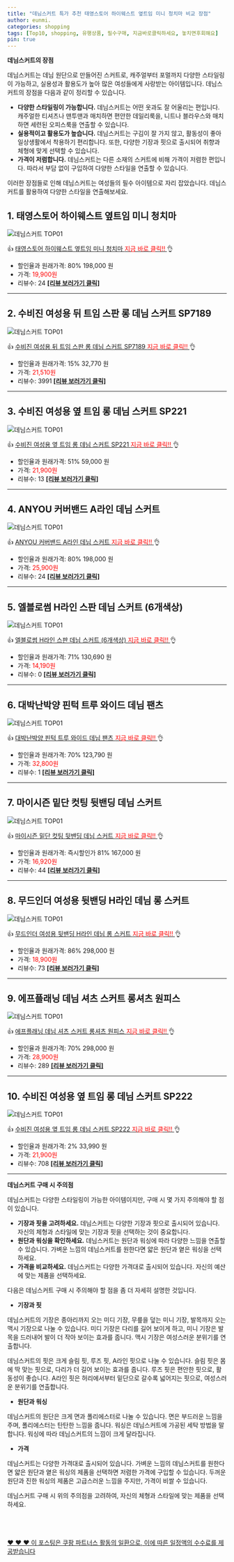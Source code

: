 ```yaml
---
title: "데님스커트 특가 추천 태영스토어 하이웨스트 옆트임 미니 청치마 비교 장점"
author: eunmi.
categories: shopping
tags: [Top10, shopping, 유행상품, 필수구매, 지금바로클릭하세요, 놓치면후회해요]
pin: true
---
```

**데님스커트의 장점**

데님스커트는 데님 원단으로 만들어진 스커트로, 캐주얼부터 포멀까지 다양한 스타일링이 가능하고, 실용성과 활용도가 높아 많은 여성들에게 사랑받는 아이템입니다. 데님스커트의 장점을 다음과 같이 정리할 수 있습니다.

* **다양한 스타일링이 가능합니다.** 데님스커트는 어떤 옷과도 잘 어울리는 편입니다. 캐주얼한 티셔츠나 맨투맨과 매치하면 편안한 데일리룩을, 니트나 블라우스와 매치하면 세련된 오피스룩을 연출할 수 있습니다.
* **실용적이고 활용도가 높습니다.** 데님스커트는 구김이 잘 가지 않고, 활동성이 좋아 일상생활에서 착용하기 편리합니다. 또한, 다양한 기장과 핏으로 출시되어 취향과 체형에 맞게 선택할 수 있습니다.
* **가격이 저렴합니다.** 데님스커트는 다른 소재의 스커트에 비해 가격이 저렴한 편입니다. 따라서 부담 없이 구입하여 다양한 스타일을 연출할 수 있습니다.

이러한 장점들로 인해 데님스커트는 여성들의 필수 아이템으로 자리 잡았습니다. 데님스커트를 활용하여 다양한 스타일을 연출해보세요.

   

## 1. 태영스토어 하이웨스트 옆트임 미니 청치마

![데님스커트 TOP01](https://thumbnail8.coupangcdn.com/thumbnails/remote/230x230ex/image/vendor_inventory/0d93/5271f589f101df3f50523698be538530238d5927c7d48b1dd27f63a397e5.jpg)


👍 [태영스토어 하이웨스트 옆트임 미니 청치마 <font color=red> 지금 바로 클릭!! </font> ](https://link.coupang.com/re/AFFSDP?lptag=AF3617701&subid=GithubCoopas&pageKey=7229941028&traceid=V0-153&itemId=18343128348&vendorItemId=85487299275) 👌 


- 할인율과 원래가격: 80%  198,000   원
- 가격: <span style='color:red'>19,900원</span>
- 리뷰수: 24  [**[리뷰 보러가기 클릭]**](https://link.coupang.com/re/AFFSDP?lptag=AF3617701&subid=GithubCoopas&pageKey=7229941028&traceid=V0-153&itemId=18343128348&vendorItemId=85487299275)

---


   

## 2. 수비진 여성용 뒤 트임 스판 롱 데님 스커트 SP7189

![데님스커트 TOP01](https://thumbnail10.coupangcdn.com/thumbnails/remote/230x230ex/image/rs_quotation_api/ny9qkcky/0813a79f971e4114ba17d9d03a7fdbee.jpg)


👍 [수비진 여성용 뒤 트임 스판 롱 데님 스커트 SP7189 <font color=red> 지금 바로 클릭!! </font> ](https://link.coupang.com/re/AFFSDP?lptag=AF3617701&subid=GithubCoopas&pageKey=6701347838&traceid=V0-153&itemId=15523888207&vendorItemId=82743116099) 👌 


- 할인율과 원래가격: 15%  32,770   원
- 가격: <span style='color:red'>21,510원</span>
- 리뷰수: 3991  [**[리뷰 보러가기 클릭]**](https://link.coupang.com/re/AFFSDP?lptag=AF3617701&subid=GithubCoopas&pageKey=6701347838&traceid=V0-153&itemId=15523888207&vendorItemId=82743116099)

---


   

## 3. 수비진 여성용 옆 트임 롱 데님 스커트 SP221

![데님스커트 TOP01](https://thumbnail8.coupangcdn.com/thumbnails/remote/230x230ex/image/rs_quotation_api/5qudaduu/85871460d40b47ddaec6b06175fb07b9.jpg)


👍 [수비진 여성용 옆 트임 롱 데님 스커트 SP221 <font color=red> 지금 바로 클릭!! </font> ](https://link.coupang.com/re/AFFSDP?lptag=AF3617701&subid=GithubCoopas&pageKey=7170683459&traceid=V0-153&itemId=18064473330&vendorItemId=85218129469) 👌 


- 할인율과 원래가격: 51%  59,000   원
- 가격: <span style='color:red'>21,900원</span>
- 리뷰수: 13  [**[리뷰 보러가기 클릭]**](https://link.coupang.com/re/AFFSDP?lptag=AF3617701&subid=GithubCoopas&pageKey=7170683459&traceid=V0-153&itemId=18064473330&vendorItemId=85218129469)

---


   

## 4. ANYOU 커버밴드 A라인 데님 스커트

![데님스커트 TOP01](https://thumbnail8.coupangcdn.com/thumbnails/remote/230x230ex/image/vendor_inventory/afe1/d6353c41e29d7cbe383af84c203b273402bcb0f363c31f7b5a9fe92f0535.jpg)


👍 [ANYOU 커버밴드 A라인 데님 스커트 <font color=red> 지금 바로 클릭!! </font> ](https://link.coupang.com/re/AFFSDP?lptag=AF3617701&subid=GithubCoopas&pageKey=7170676749&traceid=V0-153&itemId=18064442964&vendorItemId=85218097662) 👌 


- 할인율과 원래가격: 80%  198,000   원
- 가격: <span style='color:red'>25,900원</span>
- 리뷰수: 24  [**[리뷰 보러가기 클릭]**](https://link.coupang.com/re/AFFSDP?lptag=AF3617701&subid=GithubCoopas&pageKey=7170676749&traceid=V0-153&itemId=18064442964&vendorItemId=85218097662)

---


   

## 5. 엘블로썸 H라인 스판 데님 스커트 (6개색상)

![데님스커트 TOP01](https://thumbnail7.coupangcdn.com/thumbnails/remote/230x230ex/image/vendor_inventory/7079/cb12c461b7b8abfdaeb04ac5051ee4339f17e2ac7e28b42053fb3ab87382.jpg)


👍 [엘블로썸 H라인 스판 데님 스커트 (6개색상) <font color=red> 지금 바로 클릭!! </font> ](https://link.coupang.com/re/AFFSDP?lptag=AF3617701&subid=GithubCoopas&pageKey=6540982046&traceid=V0-153&itemId=14563217560&vendorItemId=85888930912) 👌 


- 할인율과 원래가격: 71%  130,690   원
- 가격: <span style='color:red'>14,190원</span>
- 리뷰수: 0  [**[리뷰 보러가기 클릭]**](https://link.coupang.com/re/AFFSDP?lptag=AF3617701&subid=GithubCoopas&pageKey=6540982046&traceid=V0-153&itemId=14563217560&vendorItemId=85888930912)

---


   

## 6. 대박난박양 핀턱 트루 와이드 데님 팬츠

![데님스커트 TOP01](https://thumbnail8.coupangcdn.com/thumbnails/remote/230x230ex/image/vendor_inventory/7b94/d3bc55b012a800fbc668bf17a4b5a62225b78eb61c5d29459f788d96ab14.jpg)


👍 [대박난박양 핀턱 트루 와이드 데님 팬츠 <font color=red> 지금 바로 클릭!! </font> ](https://link.coupang.com/re/AFFSDP?lptag=AF3617701&subid=GithubCoopas&pageKey=7284638173&traceid=V0-153&itemId=18605565947&vendorItemId=85849627770) 👌 


- 할인율과 원래가격: 70%  123,790   원
- 가격: <span style='color:red'>32,800원</span>
- 리뷰수: 1  [**[리뷰 보러가기 클릭]**](https://link.coupang.com/re/AFFSDP?lptag=AF3617701&subid=GithubCoopas&pageKey=7284638173&traceid=V0-153&itemId=18605565947&vendorItemId=85849627770)

---


   

## 7. 마이시즌 밑단 컷팅 뒷밴딩 데님 스커트

![데님스커트 TOP01](https://thumbnail9.coupangcdn.com/thumbnails/remote/230x230ex/image/retail/images/659604939869921-6c39697f-59fc-4c66-b16f-d727909df1ba.jpg)


👍 [마이시즌 밑단 컷팅 뒷밴딩 데님 스커트 <font color=red> 지금 바로 클릭!! </font> ](https://link.coupang.com/re/AFFSDP?lptag=AF3617701&subid=GithubCoopas&pageKey=7121418352&traceid=V0-153&itemId=17831469108&vendorItemId=85079201680) 👌 


- 할인율과 원래가격: 즉시할인가 81%  167,000   원
- 가격: <span style='color:red'>16,920원</span>
- 리뷰수: 44  [**[리뷰 보러가기 클릭]**](https://link.coupang.com/re/AFFSDP?lptag=AF3617701&subid=GithubCoopas&pageKey=7121418352&traceid=V0-153&itemId=17831469108&vendorItemId=85079201680)

---


   

## 8. 무드인더 여성용 뒷밴딩 H라인 데님 롱 스커트

![데님스커트 TOP01](https://thumbnail10.coupangcdn.com/thumbnails/remote/230x230ex/image/rs_quotation_api/nnc3omm2/4cc2fa13fd784a63bc25700b64f687a4.jpg)


👍 [무드인더 여성용 뒷밴딩 H라인 데님 롱 스커트 <font color=red> 지금 바로 클릭!! </font> ](https://link.coupang.com/re/AFFSDP?lptag=AF3617701&subid=GithubCoopas&pageKey=7548747810&traceid=V0-153&itemId=19860927914&vendorItemId=86961887418) 👌 


- 할인율과 원래가격: 86%  298,000   원
- 가격: <span style='color:red'>18,900원</span>
- 리뷰수: 73  [**[리뷰 보러가기 클릭]**](https://link.coupang.com/re/AFFSDP?lptag=AF3617701&subid=GithubCoopas&pageKey=7548747810&traceid=V0-153&itemId=19860927914&vendorItemId=86961887418)

---


   

## 9. 에프플래닝 데님 셔츠 스커트 롱셔츠 원피스

![데님스커트 TOP01](https://thumbnail6.coupangcdn.com/thumbnails/remote/230x230ex/image/vendor_inventory/b6e4/460c94b9d84a64fcf33f7520863fe37150ba86c4fbd039efc6a828b48edf.jpg)


👍 [에프플래닝 데님 셔츠 스커트 롱셔츠 원피스 <font color=red> 지금 바로 클릭!! </font> ](https://link.coupang.com/re/AFFSDP?lptag=AF3617701&subid=GithubCoopas&pageKey=7425164391&traceid=V0-153&itemId=19272130325&vendorItemId=86387300833) 👌 


- 할인율과 원래가격: 70%  298,000   원
- 가격: <span style='color:red'>28,900원</span>
- 리뷰수: 289  [**[리뷰 보러가기 클릭]**](https://link.coupang.com/re/AFFSDP?lptag=AF3617701&subid=GithubCoopas&pageKey=7425164391&traceid=V0-153&itemId=19272130325&vendorItemId=86387300833)

---


   

## 10. 수비진 여성용 옆 트임 롱 데님 스커트 SP222

![데님스커트 TOP01](https://thumbnail7.coupangcdn.com/thumbnails/remote/230x230ex/image/rs_quotation_api/ib323hjp/f94fe2cd715145aeb0204b452532ba1b.jpg)


👍 [수비진 여성용 옆 트임 롱 데님 스커트 SP222 <font color=red> 지금 바로 클릭!! </font> ](https://link.coupang.com/re/AFFSDP?lptag=AF3617701&subid=GithubCoopas&pageKey=7148937383&traceid=V0-153&itemId=17969070412&vendorItemId=85126341097) 👌 


- 할인율과 원래가격: 2%  33,990   원
- 가격: <span style='color:red'>21,900원</span>
- 리뷰수: 708  [**[리뷰 보러가기 클릭]**](https://link.coupang.com/re/AFFSDP?lptag=AF3617701&subid=GithubCoopas&pageKey=7148937383&traceid=V0-153&itemId=17969070412&vendorItemId=85126341097)

---
**데님스커트 구매 시 주의점**

데님스커트는 다양한 스타일링이 가능한 아이템이지만, 구매 시 몇 가지 주의해야 할 점이 있습니다.

* **기장과 핏을 고려하세요.** 데님스커트는 다양한 기장과 핏으로 출시되어 있습니다. 자신의 체형과 스타일에 맞는 기장과 핏을 선택하는 것이 중요합니다.
* **원단과 워싱을 확인하세요.** 데님스커트는 원단과 워싱에 따라 다양한 느낌을 연출할 수 있습니다. 가벼운 느낌의 데님스커트를 원한다면 얇은 원단과 옅은 워싱을 선택하세요.
* **가격을 비교하세요.** 데님스커트는 다양한 가격대로 출시되어 있습니다. 자신의 예산에 맞는 제품을 선택하세요.

다음은 데님스커트 구매 시 주의해야 할 점을 좀 더 자세히 설명한 것입니다.

* **기장과 핏**

데님스커트의 기장은 종아리까지 오는 미디 기장, 무릎을 덮는 미니 기장, 발목까지 오는 맥시 기장으로 나눌 수 있습니다. 미디 기장은 다리를 길어 보이게 하고, 미니 기장은 발목을 드러내어 발이 더 작아 보이는 효과를 줍니다. 맥시 기장은 여성스러운 분위기를 연출합니다.

데님스커트의 핏은 크게 슬림 핏, 루즈 핏, A라인 핏으로 나눌 수 있습니다. 슬림 핏은 몸에 딱 맞는 핏으로, 다리가 더 길어 보이는 효과를 줍니다. 루즈 핏은 편안한 핏으로, 활동성이 좋습니다. A라인 핏은 허리에서부터 밑단으로 갈수록 넓어지는 핏으로, 여성스러운 분위기를 연출합니다.

* **원단과 워싱**

데님스커트의 원단은 크게 면과 폴리에스터로 나눌 수 있습니다. 면은 부드러운 느낌을 주며, 폴리에스터는 탄탄한 느낌을 줍니다. 워싱은 데님스커트에 가공된 세탁 방법을 말합니다. 워싱에 따라 데님스커트의 느낌이 크게 달라집니다.

* **가격**

데님스커트는 다양한 가격대로 출시되어 있습니다. 가벼운 느낌의 데님스커트를 원한다면 얇은 원단과 옅은 워싱의 제품을 선택하면 저렴한 가격에 구입할 수 있습니다. 두꺼운 원단과 진한 워싱의 제품은 고급스러운 느낌을 주지만, 가격이 비쌀 수 있습니다.

데님스커트 구매 시 위의 주의점을 고려하여, 자신의 체형과 스타일에 맞는 제품을 선택하세요.<br><br><br><br><br> [ ❤ ❤ ❤ 이 포스팅은 쿠팡 파트너스 활동의 일환으로, 이에 따른 일정액의 수수료를 제공받습니다](https://link.coupang.com/a/bcEFyh)